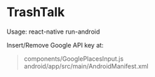 # TrashTalk

Usage: react-native run-android

Insert/Remove Google API key at:
> components/GooglePlacesInput.js
> android/app/src/main/AndroidManifest.xml

